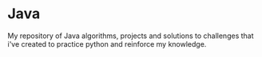 # Java
My repository of Java algorithms, projects and solutions to challenges that i've created to practice python 
and reinforce my knowledge. 

